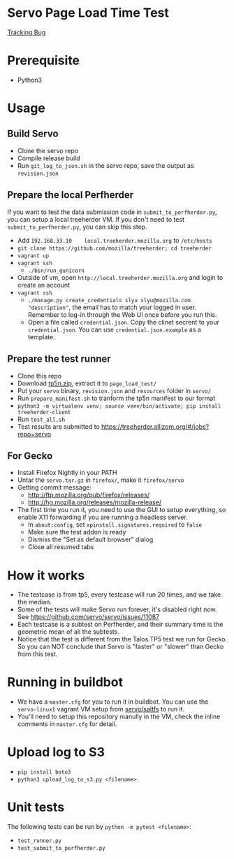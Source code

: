 Servo Page Load Time Test
==============

[Tracking Bug](https://github.com/servo/servo/issues/10452)

# Prerequisite

* Python3

# Usage
## Build Servo
* Clone the servo repo
* Compile release build
* Run `git_log_to_json.sh` in the servo repo, save the output as `revision.json`

## Prepare the local Perfherder

If you want to test the data submission code in `submit_to_perfherder.py`, you can setup a local treeherder VM. If you don't need to test `submit_to_perfherder.py`, you can skip this step.

* Add `192.168.33.10    local.treeherder.mozilla.org` to `/etc/hosts`
* `git clone https://github.com/mozilla/treeherder; cd treeherder`
* `vagrant up`
* `vagrant ssh`
  * `./bin/run_gunicorn`
* Outside of vm, open `http://local.treeherder.mozilla.org` and login to create an account
* `vagrant ssh`
  * `./manage.py create_credentials slyu slyu@mozilla.com "description"`, the email has to match your logged in user. Remember to log-in through the Web UI once before you run this.
  * Open a file called `credential.json`. Copy the clinet secrent to your `credential.json`. You can use `credential.json.example` as a template.


## Prepare the test runner

* Clone this repo
* Download [tp5n.zip](http://people.mozilla.org/~jmaher/taloszips/zips/tp5n.zip), extract it to `page_load_test/`
* Put your `servo` binary, `revision.json` and `resources` folder in `servo/`
* Run `prepare_manifest.sh` to tranform the tp5n manifest to our format
* `python3 -m virtualenv venv; source venv/bin/activate; pip install treeherder-client`
* Run `test_all.sh`
* Test results are submitted to https://treeherder.allizom.org/#/jobs?repo=servo

## For Gecko

* Install Firefox Nightly in your PATH
* Untar the `servo.tar.gz` in `firefox/`, make it `firefox/servo`
* Getting commit message: 
  * http://ftp.mozilla.org/pub/firefox/releases/
  * http://hg.mozilla.org/releases/mozilla-release/
* The first time you run it, you need to use the GUI to setup everything, so enable X11 forwarding if you are running a headless server.
  * In `about:config`, set `xpinstall.signatures.required` to `false`
  * Make sure the test addon is ready
  * Dismiss the "Set as default browser" dialog
  * Close all resumed tabs


# How it works

* The testcase is from tp5, every testcase will run 20 times, and we take the median.
* Some of the tests will make Servo run forever, it's disabled right now. See https://github.com/servo/servo/issues/11087
* Each testcase is a subtest on Perfherder, and their summary time is the geometric mean of all the subtests.
* Notice that the test is different from the Talos TP5 test we run for Gecko. So you can NOT conclude that Servo is "faster" or "slower" than Gecko from this test.

# Running in buildbot

* We have a `master.cfg` for you to run it in buildbot. You can use the `servo-linux1` vagrant VM setup from [servo/saltfs](https://github.com/servo/saltfs) to run it.
* You'll need to setup this repository manully in the VM, check the inline comments in `master.cfg` for detail.

# Upload log to S3
* `pip install boto3`
* `python3 upload_log_to_s3.py <filename>`

# Unit tests

The following tests can be run by `python -m pytest <filename>`:

* `test_runner.py`
* `test_submit_to_perfherder.py`

